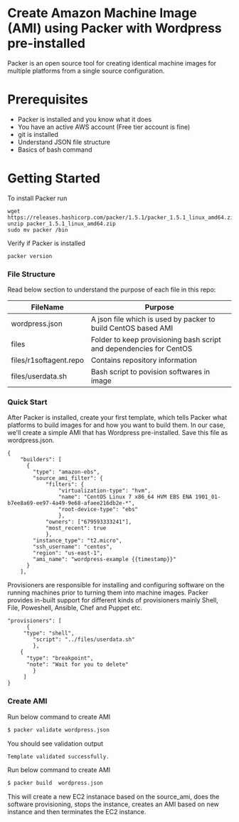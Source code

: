 # Create Amazon Machine Image (AMI) using Packer with Wordpress pre-installed 

Packer is an open source tool for creating identical machine images for multiple platforms from a single source configuration. 

# Prerequisites

  - Packer is installed and you know what it does
  - You have an active AWS account (Free tier account is fine)
  - git is installed
  - Understand JSON file structure
  - Basics of bash command

# Getting Started
To install Packer run
```
wget https://releases.hashicorp.com/packer/1.5.1/packer_1.5.1_linux_amd64.zip
unzip packer_1.5.1_linux_amd64.zip
sudo mv packer /bin
```

Verify if Packer is installed
```
packer version
```

### File Structure

Read below section to understand the purpose of each file in this repo:

| FileName | Purpose |
| ------ | ------ |
| wordpress.json | A json file which is used by packer to build CentOS based AMI |
| files | Folder to keep provisioning bash script and dependencies for CentOS |
| files/r1softagent.repo | Contains repository information  |
| files/userdata.sh | Bash script to povision softwares in image |


### Quick Start

After Packer is installed, create your first template, which tells Packer what platforms to build images for and how you want to build them. In our case, we'll create a simple AMI that has Wordpress pre-installed. Save this file as wordpress.json. 
```
{
    "builders": [
      {
        "type": "amazon-ebs",
        "source_ami_filter": {
            "filters": {
                "virtualization-type": "hvm",
                "name": "CentOS Linux 7 x86_64 HVM EBS ENA 1901_01-b7ee8a69-ee97-4a49-9e68-afaee216db2e-*",
                "root-device-type": "ebs"
                },
            "owners": ["679593333241"],
            "most_recent": true
            },
        "instance_type": "t2.micro",
        "ssh_username": "centos",
        "region": "us-east-1",
        "ami_name": "wordpress-example {{timestamp}}"
      }
    ],
 ```

Provisioners are responsible for installing and configuring software on the running machines prior to turning them into machine images. Packer provides in-built support for different kinds of provisioners mainly Shell, File, Poweshell, Ansible, Chef and Puppet etc.

    "provisioners": [
          {
         "type": "shell",
            "script": "../files/userdata.sh"        
            },
        {
          "type": "breakpoint",
          "note": "Wait for you to delete"
            }
         ]
    }
 
### Create AMI 

Run below command to create AMI
```sh
$ packer validate wordpress.json
```
You should see validation output
```sh
Template validated successfully.
```

Run below command to create AMI

```sh
$ packer build  wordpress.json
```

This will create a new EC2 instanace based on the source_ami, does the software provisioning, stops the instance, creates an AMI based on new instance and then terminates the EC2 instance.

